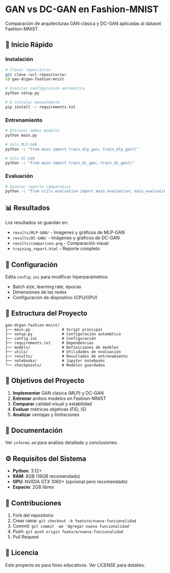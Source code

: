 # GAN vs DC-GAN en Fashion-MNIST

Comparación de arquitecturas GAN clásica y DC-GAN aplicadas al dataset Fashion-MNIST.

## 🚀 Inicio Rápido

### Instalación
```bash
# Clonar repositorio
git clone <url-repositorio>
cd gan-dcgan-fashion-mnist

# Ejecutar configuración automática
python setup.py

# O instalar manualmente
pip install -r requirements.txt
```

### Entrenamiento
```bash
# Entrenar ambos modelos
python main.py

# Solo MLP-GAN
python -c "from main import train_mlp_gan; train_mlp_gan()"

# Solo DC-GAN  
python -c "from main import train_dc_gan; train_dc_gan()"
```

### Evaluación
```bash
# Generar reporte comparativo
python -c "from utils.evaluation import main_evaluation; main_evaluation()"
```

## 📊 Resultados

Los resultados se guardan en:
- `results/MLP-GAN/` - Imágenes y gráficos de MLP-GAN
- `results/DC-GAN/` - Imágenes y gráficos de DC-GAN  
- `results/comparison.png` - Comparación visual
- `training_report.html` - Reporte completo

## 🔧 Configuración

Edita `config.ini` para modificar hiperparámetros:
- Batch size, learning rate, épocas
- Dimensiones de las redes
- Configuración de dispositivo (CPU/GPU)

## 📁 Estructura del Proyecto

```
gan-dcgan-fashion-mnist/
├── main.py              # Script principal
├── setup.py             # Configuración automática
├── config.ini           # Configuración
├── requirements.txt     # Dependencias
├── models/              # Definiciones de modelos
├── utils/               # Utilidades de evaluación
├── results/             # Resultados de entrenamiento
├── notebooks/           # Jupyter notebooks
└── checkpoints/         # Modelos guardados
```

## 🎯 Objetivos del Proyecto

1. **Implementar** GAN clásica (MLP) y DC-GAN
2. **Entrenar** ambos modelos en Fashion-MNIST
3. **Comparar** calidad visual y estabilidad
4. **Evaluar** métricas objetivas (FID, IS)
5. **Analizar** ventajas y limitaciones

## 📖 Documentación

Ver `informe.md` para análisis detallado y conclusiones.

## ⚙️ Requisitos del Sistema

- **Python**: 3.12+
- **RAM**: 8GB (16GB recomendado)
- **GPU**: NVIDIA GTX 1060+ (opcional pero recomendado)
- **Espacio**: 2GB libres

## 🤝 Contribuciones

1. Fork del repositorio
2. Crear rama: `git checkout -b feature/nueva-funcionalidad`
3. Commit: `git commit -am 'Agregar nueva funcionalidad'`
4. Push: `git push origin feature/nueva-funcionalidad`
5. Pull Request

## 📄 Licencia

Este proyecto es para fines educativos. Ver LICENSE para detalles.
